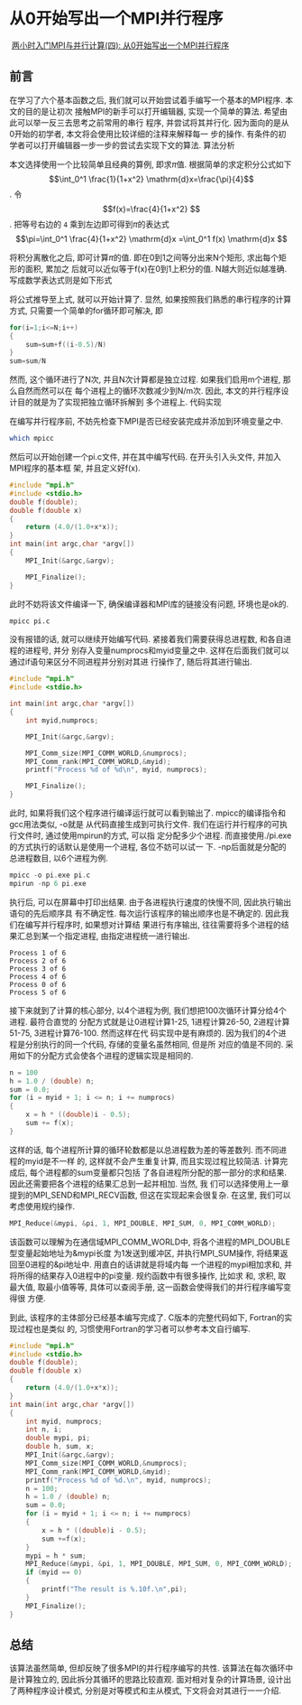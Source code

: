 # 从0开始写出一个MPI并行程序

​ [​两小时入门MPI与并行计算(四): 从0开始写出一个MPI并行程序](https://zhuanlan.zhihu.com/p/399150417)

## 前言

在学习了六个基本函数之后, 我们就可以开始尝试着手编写一个基本的MPI程序.
本文的目的是让初次
接触MPI的新手可以打开编辑器, 实现一个简单的算法. 希望由此可以举一反三去思考之前常用的串行
程序, 并尝试将其并行化. 因为面向的是从0开始的初学者, 本文将会使用比较详细的注释来解释每一
步的操作. 有条件的初学者可以打开编辑器一步一步的尝试去实现下文的算法. 算法分析

本文选择使用一个比较简单且经典的算例, 即求$\pi$值. 根据简单的求定积分公式如下
$$\int_0^1 \frac{1}{1+x^2} \mathrm{d}x=\frac{\pi}{4}$$.
令
$$f(x)=\frac{4}{1+x^2} $$.
把等号右边的 `4` 乘到左边即可得到$\pi$的表达式
$$\pi=\int_0^1 \frac{4}{1+x^2} \mathrm{d}x =\int_0^1 f(x) \mathrm{d}x $$

将积分离散化之后, 即可计算$\pi$的值. 即在0到1之间等分出来N个矩形, 求出每个矩形的面积, 累加之
后就可以近似等于f(x)在0到1上积分的值. N越大则近似越准确. 写成数学表达式则是如下形式

将公式推导至上式, 就可以开始计算了. 
显然, 如果按照我们熟悉的串行程序的计算方式, 只需要一个简单的for循环即可解决, 即

```cpp
for(i=1;i<=N;i++)
{
    sum=sum+f((i-0.5)/N)
}
sum=sum/N
```

然而, 这个循环进行了N次, 并且N次计算都是独立过程. 如果我们启用m个进程, 那么自然而然可以在
每个进程上的循环次数减少到N/m次. 因此, 本文的并行程序设计目的就是为了实现把独立循环拆解到
多个进程上. 代码实现

在编写并行程序前, 不妨先检查下MPI是否已经安装完成并添加到环境变量之中.

```bash
which mpicc
```

然后可以开始创建一个pi.c文件, 并在其中编写代码. 在开头引入头文件, 并加入MPI程序的基本框
架, 并且定义好f(x).

```cpp
#include "mpi.h"
#include <stdio.h>
double f(double);
double f(double x)
{
    return (4.0/(1.0+x*x));
}
int main(int argc,char *argv[])
{
    MPI_Init(&argc,&argv);

    MPI_Finalize();
}
```

此时不妨将该文件编译一下, 确保编译器和MPI库的链接没有问题, 环境也是ok的.

```bash
mpicc pi.c
```

没有报错的话, 就可以继续开始编写代码. 紧接着我们需要获得总进程数, 和各自进程的进程号, 并分
别存入变量numprocs和myid变量之中. 这样在后面我们就可以通过if语句来区分不同进程并分别对其进
行操作了, 随后将其进行输出.

```cpp
#include "mpi.h"
#include <stdio.h>

int main(int argc,char *argv[])
{
    int myid,numprocs;

    MPI_Init(&argc,&argv);

    MPI_Comm_size(MPI_COMM_WORLD,&numprocs);
    MPI_Comm_rank(MPI_COMM_WORLD,&myid);
    printf("Process %d of %d\n", myid, numprocs);

    MPI_Finalize();
}
```

此时, 如果将我们这个程序进行编译运行就可以看到输出了. mpicc的编译指令和gcc用法类似, -o就是
从代码直接生成到可执行文件. 我们在运行并行程序的可执行文件时, 通过使用mpirun的方式, 可以指
定分配多少个进程. 而直接使用./pi.exe的方式执行的话默认是使用一个进程, 各位不妨可以试一
下. -np后面就是分配的总进程数目, 以6个进程为例.

```cpp
mpicc -o pi.exe pi.c
mpirun -np 6 pi.exe
```

执行后, 可以在屏幕中打印出结果. 由于各进程执行速度的快慢不同, 因此执行输出语句的先后顺序具
有不确定性. 每次运行该程序的输出顺序也是不确定的. 因此我们在编写并行程序时, 如果想对计算结
果进行有序输出, 往往需要将多个进程的结果汇总到某一个指定进程, 由指定进程统一进行输出.

```log
Process 1 of 6
Process 2 of 6
Process 3 of 6
Process 4 of 6
Process 0 of 6
Process 5 of 6
```

接下来就到了计算的核心部分, 以4个进程为例, 我们想把100次循环计算分给4个进程. 最符合直觉的
分配方式就是让0进程计算1-25, 1进程计算26-50, 2进程计算51-75, 3进程计算76-100. 然而这样在代
码实现中是有麻烦的. 因为我们的4个进程是分别执行的同一个代码, 存储的变量名虽然相同, 但是所
对应的值是不同的. 采用如下的分配方式会使各个进程的逻辑实现是相同的.

```cpp
n = 100
h = 1.0 / (double) n;
sum = 0.0;
for (i = myid + 1; i <= n; i += numprocs)
{
    x = h * ((double)i - 0.5);
    sum += f(x);
}
```

这样的话, 每个进程所计算的循环轮数都是以总进程数为差的等差数列. 而不同进程的myid是不一样
的, 这样就不会产生重复计算, 而且实现过程比较简洁. 计算完成后, 每个进程都的sum变量都只包括
了各自进程所分配的那一部分的求和结果. 因此还需要把各个进程的结果汇总到一起并相加. 当然, 我
们可以选择使用上一章提到的MPI_SEND和MPI_RECV函数, 但这在实现起来会很复杂. 在这里, 我们可以
考虑使用规约操作.

```cpp
MPI_Reduce(&mypi, &pi, 1, MPI_DOUBLE, MPI_SUM, 0, MPI_COMM_WORLD);
```

该函数可以理解为在通信域MPI_COMM_WORLD中, 将各个进程的MPI_DOUBLE型变量起始地址为&mypi长度
为1发送到缓冲区, 并执行MPI_SUM操作, 将结果返回至0进程的&pi地址中. 用直白的话讲就是将域内每
一个进程的mypi相加求和, 并将所得的结果存入0进程中的pi变量. 规约函数中有很多操作, 比如求
和, 求积, 取最大值, 取最小值等等, 具体可以查阅手册, 这一函数会使得我们的并行程序编写变得很
方便.

到此, 该程序的主体部分已经基本编写完成了. C版本的完整代码如下, Fortran的实现过程也是类似
的, 习惯使用Fortran的学习者可以参考本文自行编写.

```cpp
#include "mpi.h"
#include <stdio.h>
double f(double);
double f(double x)
{
    return (4.0/(1.0+x*x));
}
int main(int argc,char *argv[])
{
    int myid, numprocs;
    int n, i;
    double mypi, pi;
    double h, sum, x;
    MPI_Init(&argc,&argv);
    MPI_Comm_size(MPI_COMM_WORLD,&numprocs);
    MPI_Comm_rank(MPI_COMM_WORLD,&myid);
    printf("Process %d of %d.\n", myid, numprocs);
    n = 100;
    h = 1.0 / (double) n;
    sum = 0.0;
    for (i = myid + 1; i <= n; i += numprocs)
    {
        x = h * ((double)i - 0.5);
        sum +=f(x);
    }
    mypi = h * sum;
    MPI_Reduce(&mypi, &pi, 1, MPI_DOUBLE, MPI_SUM, 0, MPI_COMM_WORLD);
    if (myid == 0)
    {
        printf("The result is %.10f.\n",pi);
    }    
    MPI_Finalize();
}
```

## 总结

该算法虽然简单, 但却反映了很多MPI的并行程序编写的共性. 
该算法在每次循环中是计算独立的, 因此拆分其循环的思路比较直观. 
面对相对复杂的计算场景, 设计出了两种程序设计模式, 
分别是对等模式和主从模式, 下文将会对其进行一一介绍. 
